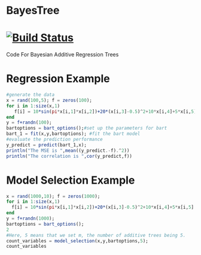 # BayesTree

[![Build Status](https://travis-ci.org/mathcg/BayesTree.jl.svg?branch=master)](https://travis-ci.org/mathcg/BayesTree.jl)
=======
Code For Bayesian Additive Regression Trees

Regression Example
================
```julia   
#generate the data
x = rand(100,5); f = zeros(100);
for i in 1:size(x,1)
   f[i] = 10*sin(pi*x[i,1]*x[i,2])+20*(x[i,3]-0.5)^2+10*x[i,4]+5*x[i,5]
end
y = f+randn(100);
bartoptions = bart_options();#set up the parameters for bart
bart_1 = fit(x,y,bartoptions); #fit the bart model
#evaluate the prediction performance
y_predict = predict(bart_1,x);
println("The MSE is ",mean((y_predict.-f).^2))
println("The correlation is ",cor(y_predict,f))
```
   
Model Selection Example
======================
```julia
x = rand(1000,10); f = zeros(1000);
for i in 1:size(x,1)
  f[i] = 10*sin(pi*x[i,1]*x[i,2])+20*(x[i,3]-0.5)^2+10*x[i,4]+5*x[i,5]
end
y = f+randn(1000);
bartoptions = bart_options();
2
#Here, 5 means that we set m, the number of additive trees being 5.
count_variables = model_selection(x,y,bartoptions,5);
count_variables
```
